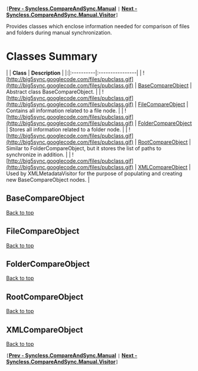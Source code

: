 `[`**[Prev - Syncless.CompareAndSync.Manual](DeveloperAPICompareAndSyncManual.md)** `|` **[Next - Syncless.CompareAndSync.Manual.Visitor](DeveloperAPICompareAndSyncManualVisitor.md)**`]`

Provides classes which enclose information needed for comparison of files and folders during manual synchronization.

# Classes Summary #

| | **Class** | **Description** |
|:|:----------|:----------------|
| ![http://big5sync.googlecode.com/files/pubclass.gif](http://big5sync.googlecode.com/files/pubclass.gif) | [BaseCompareObject](#BaseCompareObject.md) | Abstract class BaseCompareObject. |
| ![http://big5sync.googlecode.com/files/pubclass.gif](http://big5sync.googlecode.com/files/pubclass.gif) | [FileCompareObject](#FileCompareObject.md) | Contains all information related to a file node. |
| ![http://big5sync.googlecode.com/files/pubclass.gif](http://big5sync.googlecode.com/files/pubclass.gif) | [FolderCompareObject](#FolderCompareObject.md) | Stores all information related to a folder node. |
| ![http://big5sync.googlecode.com/files/pubclass.gif](http://big5sync.googlecode.com/files/pubclass.gif) | [RootCompareObject](#RootCompareObject.md) | Similar to FolderCompareObject, but it stores the list of paths to synchronize in addition. |
| ![http://big5sync.googlecode.com/files/pubclass.gif](http://big5sync.googlecode.com/files/pubclass.gif) | [XMLCompareObject](#XMLCompareObject.md) | Used by XMLMetadataVisitor for the purpose of populating and creating new BaseCompareObject nodes. |

## BaseCompareObject ##

[Back to top](#Classes_Summary.md)

## FileCompareObject ##

[Back to top](#Classes_Summary.md)

## FolderCompareObject ##

[Back to top](#Classes_Summary.md)

## RootCompareObject ##

[Back to top](#Classes_Summary.md)

## XMLCompareObject ##

[Back to top](#Classes_Summary.md)

`[`**[Prev - Syncless.CompareAndSync.Manual](DeveloperAPICompareAndSyncManual.md)** `|` **[Next - Syncless.CompareAndSync.Manual.Visitor](DeveloperAPICompareAndSyncManualVisitor.md)**`]`